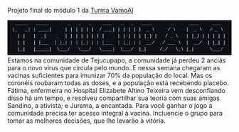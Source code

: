 Projeto final do módulo 1 da [Turma VamoAI](https://github.com/serenozin/turmaVamoAi)

<img src="capa.png">
Estamos na comunidade de Tejucupapo, a comunidade já perdeu 2 anciãs 
para o novo vírus que circula pelo mundo. E nessa semana chegaram as vacinas 
suficientes para imunizar 70% da população do local. Mas os coronéis 
roubaram todas as doses, e a população está recebendo placebo. Fátima, 
enfermeira no Hospital Elizabete Altino Teixeira vem desconfiando 
disso há um tempo, e resolveu compartilhar sua teoria com suas amigas 
Sandino, a ativista; e Jurema, a encantada. Para você ganhar o jogo a 
comunidade precisa ter acesso integral à vacina. Incluencie o grupo para
tomar as melhores decisões, que lhe levarão à vitória.

